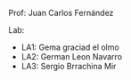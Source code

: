 Prof: Juan Carlos Fernández

Lab:
* LA1: Gema graciad el olmo
* LA2: German Leon Navarro
* LA3: Sergio Brrachina Mir

